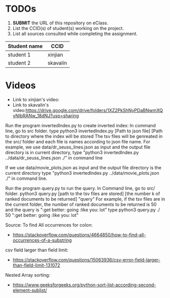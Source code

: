 
# TODOs

1. **SUBMIT** the URL of this repository on eClass. 
2. List the CCID(s) of student(s) working on the project.
3. List all sources consulted while completing the assignment.

|Student name|  CCID  |
|------------|--------|
|student 1   |xinjian |
|student 2   |skavalin|


# Videos

* Link to xinjian's video:
* Link to skavalin's video:https://drive.google.com/drive/folders/1XZ2PkShNyPDaBNwmXQyNIbRANw_18dNJ?usp=sharing

Run the program invertedIndex.py to create inverted index: In command line, go to src folder. type python3 invertedIndex.py [Path to json file] [Path to directory where the index will be stored
The tsv files will be genreated in the src/ folder and each file is names according to json file name.
For example, we use data/dr_seuss_lines.json as input and the output file directory is in current directory,
type "python3 invertedIndex.py ../data/dr_seuss_lines.json ./" in command line

If we use data/movie_plots.json as input and the output file directory is the current directory
type "python3 invertedIndex.py ../data/movie_plots.json ./" in command line.

Run the program query.py to run the query. In Command line, go to src/ folder.
python3 query.py [path to the tsv files are stored] [the number k of ranked documents to be returned] "query"
For example, if the tsv files are in the current folder, the number of ranked documents to be returned is 50 and the query is ":get better: going :like you: lot"
type python3 query.py ./ 50 ":get better: going :like you: lot"

Source:
To find All occurrences for colon:
* https://stackoverflow.com/questions/4664850/how-to-find-all-occurrences-of-a-substring

csv field larger than field limit:
* https://stackoverflow.com/questions/15063936/csv-error-field-larger-than-field-limit-131072

Nested Array sorting:
* https://www.geeksforgeeks.org/python-sort-list-according-second-element-sublist/
